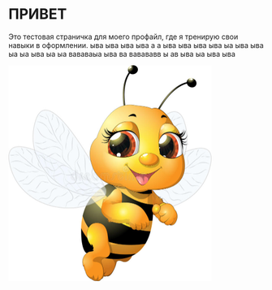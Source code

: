 # ПРИВЕТ
Это тестовая страничка для моего профайл, где я тренирую свои навыки в оформлении. ыва ыва ыва ыва а а ыва ыва ыва ыва ыа ыва ыва ыа ыа ыва ыа ыа вававаыа ыва ва вавававв ы ав ыва ыа ыва ыва 

<img alighn="middle" alt="html5" width="400" src="https://github.com/agvaravin/agvaravin/blob/main/pche.jpg"/>
